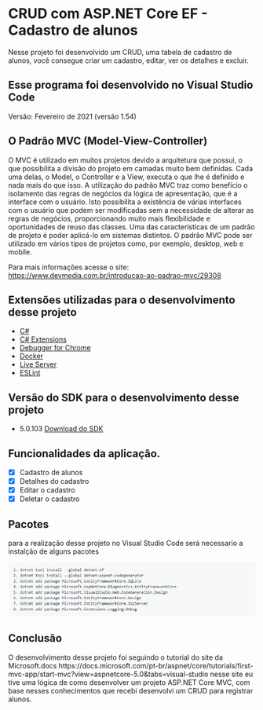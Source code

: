 <h1>CRUD com ASP.NET Core EF - Cadastro de alunos</h1>
Nesse projeto foi desenvolvido um CRUD, uma tabela de cadastro de alunos, você consegue criar um cadastro, editar, ver os detalhes e excluir.

<h2>Esse programa foi desenvolvido no Visual Studio Code</h2>
Versão: Fevereiro de 2021 (versão 1.54)

<h2>O Padrão MVC (Model-View-Controller)</h2>
O MVC é utilizado em muitos projetos devido a arquitetura que possui, o que possibilita a divisão do projeto em camadas muito bem definidas. Cada uma delas, o Model, o Controller e a View, executa o que lhe é definido e nada mais do que isso.
A utilização do padrão MVC traz como benefício o isolamento das regras de negócios da lógica de apresentação, que é a interface com o usuário. Isto possibilita a existência de várias interfaces com o usuário que podem ser modificadas sem a necessidade de alterar as regras de negócios, proporcionando muito mais flexibilidade e oportunidades de reuso das classes.
Uma das características de um padrão de projeto é poder aplicá-lo em sistemas distintos. O padrão MVC pode ser utilizado em vários tipos de projetos como, por exemplo, desktop, web e mobile.<br>

Para mais informações acesse o site: https://www.devmedia.com.br/introducao-ao-padrao-mvc/29308

<h2>Extensões utilizadas para o desenvolvimento desse projeto</h2>

- <a href="https://marketplace.visualstudio.com/items?itemName=ms-dotnettools.csharp">C#</a>
- <a href="https://marketplace.visualstudio.com/items?itemName=kreativ-software.csharpextensions">C# Extensions</a>
- <a href="https://marketplace.visualstudio.com/items?itemName=msjsdiag.debugger-for-chrome">Debugger for Chrome</a>
- <a href="https://www.docker.com/">Docker</a>
- <a href="https://marketplace.visualstudio.com/items?itemName=ritwickdey.LiveServer">Live Server</a>
- <a href="https://marketplace.visualstudio.com/items?itemName=dbaeumer.vscode-eslint">ESLint</a>

<h2>Versão do SDK para o desenvolvimento desse projeto</h2>

- 5.0.103 <a href="https://dotnet.microsoft.com/download">Download do SDK</a>

<h2>Funcionalidades da aplicação.</h2>

- [x] Cadastro de alunos
- [x] Detalhes do cadastro
- [x] Editar o cadastro
- [x] Deletar o cadastro

<h2>Pacotes</h2>
para a realização desse projeto no Visual Studio Code será necessario a instalção de alguns pacotes 

![Pacotes!](https://raw.githubusercontent.com/LucasGaldinno/ASP.NET-Core-MVC/main/Screenshots/Pacotes.jpg)

<h2>Conclusão</h2>
O desenvolvimento desse projeto foi seguindo o tutorial do site da Microsoft.docs https://docs.microsoft.com/pt-br/aspnet/core/tutorials/first-mvc-app/start-mvc?view=aspnetcore-5.0&tabs=visual-studio nesse site eu tive uma lógica de como desenvolver um projeto ASP.NET Core MVC, com base nesses conhecimentos que recebi desenvolvi um CRUD para registrar alunos.
